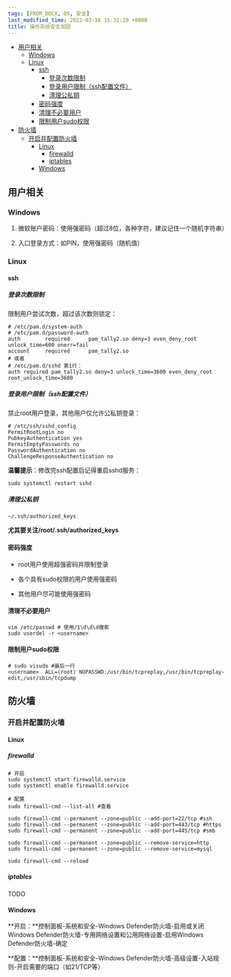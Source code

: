 ```yaml
---
tags: [FROM_DOCX, OS, 安全]
last_modified_time: 2022-03-16 15:32:20 +0800
title: 操作系统安全加固
---
```



<p id="markdown-toc"></p>
<!-- vim-markdown-toc GFM -->

* [用户相关](#用户相关)
    * [Windows](#windows)
    * [Linux](#linux)
        * [ssh](#ssh)
            * [登录次数限制](#登录次数限制)
            * [登录用户限制（ssh配置文件）](#登录用户限制ssh配置文件)
            * [清理公私钥](#清理公私钥)
        * [密码强度](#密码强度)
        * [清理不必要用户](#清理不必要用户)
        * [限制用户sudo权限](#限制用户sudo权限)
* [防火墙](#防火墙)
    * [开启并配置防火墙](#开启并配置防火墙)
        * [Linux](#linux-1)
            * [firewalld](#firewalld)
            * [iptables](#iptables)
        * [Windows](#windows-1)

<!-- vim-markdown-toc -->


## 用户相关

### Windows

1.  微软账户密码：使用强密码（超过8位，各种字符，建议记住一个随机字符串）

2.  入口登录方式：如PIN，使用强密码（随机值）

### Linux

#### ssh

##### 登录次数限制

限制用户尝试次数，超过该次数则锁定：

    # /etc/pam.d/system-auth
    # /etc/pam.d/password-auth
    auth        required      pam_tally2.so deny=3 even_deny_root unlock_time=600 onerr=fail
    account     required      pam_tally2.so
    # 或者
    # /etc/pam.d/sshd 第1行：
    auth required pam_tally2.so deny=3 unlock_time=3600 even_deny_root root_unlock_time=3600

##### 登录用户限制（ssh配置文件）

禁止root用户登录，其他用户仅允许公私钥登录：

    # /etc/ssh/sshd_config
    PermitRootLogin no
    PubkeyAuthentication yes
    PermitEmptyPasswords no
    PasswordAuthentication no
    ChallengeResponseAuthentication no

**温馨提示**：修改完ssh配置后记得重启sshd服务：

    sudo systemctl restart sshd

##### 清理公私钥

    ~/.ssh/authorized_keys

**尤其要关注/root/.ssh/authorized_keys**

#### 密码强度

-   root用户使用超强密码并限制登录

-   各个具有sudo权限的用户使用强密码

-   其他用户尽可能使用强密码

#### 清理不必要用户

    vim /etc/passwd # 使用/1\d\d\d搜索
    sudo userdel -r <username>

#### 限制用户sudo权限

    # sudo visudo #最后一行
    <username>  ALL=(root) NOPASSWD:/usr/bin/tcpreplay,/usr/bin/tcpreplay-edit,/usr/sbin/tcpdump

## 防火墙

### 开启并配置防火墙

#### Linux

##### firewalld

    # 开启
    sudo systemctl start firewalld.service
    sudo systemctl enable firewalld.service

    # 配置
    sudo firewall-cmd --list-all #查看

    sudo firewall-cmd --permanent --zone=public --add-port=22/tcp #ssh
    sudo firewall-cmd --permanent --zone=public --add-port=443/tcp #https
    sudo firewall-cmd --permanent --zone=public --add-port=445/tcp #smb

    sudo firewall-cmd --permanent --zone=public --remove-service=http
    sudo firewall-cmd --permanent --zone=public --remove-service=mysql

    sudo firewall-cmd --reload

##### iptables

TODO

#### Windows

**开启：**控制面板-系统和安全-Windows Defender防火墙-启用或关闭Windows Defender防火墙-专用网络设置和公用网络设置-启用Windows Defender防火墙-确定

**配置：**控制面板-系统和安全-Windows Defender防火墙-高级设置-入站规则-开启需要的端口（如21/TCP等）
